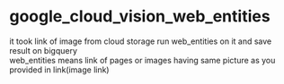 # google_cloud_vision_web_entities
it took link of image from cloud storage run web_entities on it and save result on bigquery   
web_entities means link of pages or images having same picture as you provided in link(image link)
